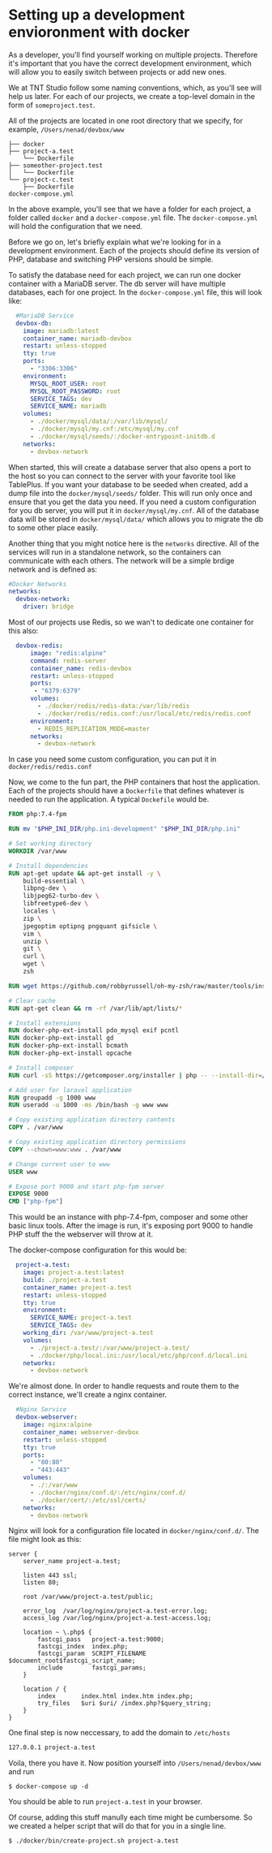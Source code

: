 # Setting up a development envioronment with docker

As a developer, you'll find yourself working on multiple projects. Therefore it's important that you have the correct development environment, which will allow you to easily switch between projects or add new ones.

We at TNT Studio follow some naming conventions, which, as you'll see will help us later.  For each of our projects, we create a top-level domain in the form of `someproject.test`. 

All of the projects are located in one root directory that we specify, for example, `/Users/nenad/devbox/www`

```
├── docker
├── project-a.test
    └── Dockerfile
├── someother-project.test
│   └── Dockerfile
└── project-c.test
    ├── Dockerfile
docker-compose.yml
```

In the above example, you'll see that we have a folder for each project, a folder called `docker` and a `docker-compose.yml` file.
The `docker-compose.yml` will hold the configuration that we need.

Before we go on, let's briefly explain what we're looking for in a development environment. 
Each of the projects should define its version of PHP, database and switching PHP versions should be simple.

To satisfy the database need for each project, we can run one docker container with a MariaDB server. The db server will have multiple databases, each for one project. In the `docker-compose.yml` file, this will look like:

```yaml
  #MariaDB Service
  devbox-db:
    image: mariadb:latest
    container_name: mariadb-devbox
    restart: unless-stopped
    tty: true
    ports:
      - "3306:3306"
    environment:
      MYSQL_ROOT_USER: root
      MYSQL_ROOT_PASSWORD: root
      SERVICE_TAGS: dev
      SERVICE_NAME: mariadb 
    volumes:
      - ./docker/mysql/data/:/var/lib/mysql/
      - ./docker/mysql/my.cnf:/etc/mysql/my.cnf
      - ./docker/mysql/seeds/:/docker-entrypoint-initdb.d
    networks:
      - devbox-network
```

When started, this will create a database server that also opens a port to the host so you can connect to the server with your favorite tool like TablePlus.
If you want your database to be seeded when created, add a dump file into the `docker/mysql/seeds/` folder. This will run only once and ensure that you get the data you need. If you need a custom configuration for you db server, you will put it in `docker/mysql/my.cnf`.
All of the database data will be stored in `docker/mysql/data/` which allows you to migrate the db to some other place easily.

Another thing that you might notice here is the `networks` directive. All of the services will run in a standalone network, so the containers
can communicate with each others. The network will be a simple brdige network and is defined as:

```yaml
#Docker Networks
networks:
  devbox-network:
    driver: bridge
```

Most of our projects use Redis, so we wan't to dedicate one container for this also:

```yaml
  devbox-redis:
      image: "redis:alpine"
      command: redis-server
      container_name: redis-devbox
      restart: unless-stopped
      ports:
       - "6379:6379"
      volumes:
        - ./docker/redis/redis-data:/var/lib/redis
        - ./docker/redis/redis.conf:/usr/local/etc/redis/redis.conf
      environment:
        - REDIS_REPLICATION_MODE=master
      networks:
        - devbox-network
```

In case you need some custom configuration, you can put it in `docker/redis/redis.conf`

Now, we come to the fun part, the PHP containers that host the application. Each of the projects should have a `Dockerfile`
that defines whatever is needed to run the application. A typical `Dockefile` would be.

```Dockerfile
FROM php:7.4-fpm

RUN mv "$PHP_INI_DIR/php.ini-development" "$PHP_INI_DIR/php.ini"

# Set working directory
WORKDIR /var/www

# Install dependencies
RUN apt-get update && apt-get install -y \
    build-essential \
    libpng-dev \
    libjpeg62-turbo-dev \
    libfreetype6-dev \
    locales \
    zip \
    jpegoptim optipng pngquant gifsicle \
    vim \
    unzip \
    git \
    curl \
    wget \
    zsh

RUN wget https://github.com/robbyrussell/oh-my-zsh/raw/master/tools/install.sh -O - | zsh || true

# Clear cache
RUN apt-get clean && rm -rf /var/lib/apt/lists/*

# Install extensions
RUN docker-php-ext-install pdo_mysql exif pcntl
RUN docker-php-ext-install gd
RUN docker-php-ext-install bcmath
RUN docker-php-ext-install opcache

# Install composer
RUN curl -sS https://getcomposer.org/installer | php -- --install-dir=/usr/local/bin --filename=composer

# Add user for laravel application
RUN groupadd -g 1000 www
RUN useradd -u 1000 -ms /bin/bash -g www www

# Copy existing application directory contents
COPY . /var/www

# Copy existing application directory permissions
COPY --chown=www:www . /var/www

# Change current user to www
USER www

# Expose port 9000 and start php-fpm server
EXPOSE 9000
CMD ["php-fpm"]
```

This would be an instance with php-7.4-fpm, composer and some other basic linux tools. After the image is run, it's exposing port 9000
to handle PHP stuff the the webserver will throw at it.

The docker-compose configuration for this would be:


```yaml
  project-a.test:
    image: project-a.test:latest
    build: ./project-a.test
    container_name: project-a.test
    restart: unless-stopped
    tty: true
    environment:
      SERVICE_NAME: project-a.test
      SERVICE_TAGS: dev
    working_dir: /var/www/project-a.test
    volumes:
      - ./project-a.test/:/var/www/project-a.test/
      - ./docker/php/local.ini:/usr/local/etc/php/conf.d/local.ini
    networks:
      - devbox-network
```

We're almost done. In order to handle requests and route them to the correct instance, we'll create a nginx container.

```yaml
  #Nginx Service
  devbox-webserver:
    image: nginx:alpine
    container_name: webserver-devbox
    restart: unless-stopped
    tty: true
    ports:
      - "80:80"
      - "443:443"
    volumes:
      - ./:/var/www
      - ./docker/nginx/conf.d/:/etc/nginx/conf.d/
      - ./docker/cert/:/etc/ssl/certs/
    networks:
      - devbox-network
```

Nginx will look for a configuration file located in `docker/nginx/conf.d/`. The file might look as this:

```
server {
    server_name project-a.test;

    listen 443 ssl;
    listen 80;
    
    root /var/www/project-a.test/public;

    error_log  /var/log/nginx/project-a.test-error.log;
    access_log /var/log/nginx/project-a.test-access.log; 

    location ~ \.php$ {
        fastcgi_pass   project-a.test:9000;
        fastcgi_index  index.php;
        fastcgi_param  SCRIPT_FILENAME $document_root$fastcgi_script_name;
        include        fastcgi_params;
    }

    location / {
        index       index.html index.htm index.php;
        try_files   $uri $uri/ /index.php?$query_string;
    }
}
```

One final step is now neccessary, to add the domain to `/etc/hosts`

```bash
127.0.0.1 project-a.test
```

Voila, there you have it. Now position yourself into `/Users/nenad/devbox/www` and run

```
$ docker-compose up -d
```

You should be able to run `project-a.test` in your browser.

Of course, adding this stuff manully each time might be cumbersome. So we created a helper script that will
do that for you in a single line.

`$ ./docker/bin/create-project.sh project-a.test`
